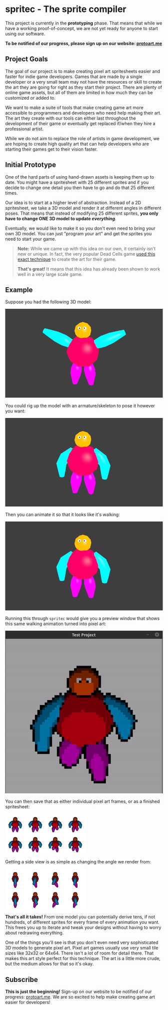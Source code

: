 # spritec - The sprite compiler

This project is currently in the **prototyping** phase. That means that while
we have a working proof-of-concept, we are not yet ready for anyone to start
using our software.

**To be notified of our progress, please sign up on our website: [protoart.me](https://protoart.me/)**

## Project Goals

The goal of our project is to make creating pixel art spritesheets easier and
faster for indie game developers. Games that are made by a single developer or a
very small team may not have the resources or skill to create the art they are
going for right as they start their project. There are plenty of online game
assets, but all of them are limited in how much they can be customized or added
to.

We want to make a suite of tools that make creating game art more accessible to
programmers and developers who need help making their art. The art they create
with our tools can either last throughout the development of their game or
eventually get replaced if/when they hire a professional artist.

While we do not aim to replace the role of artists in game development, we are
hoping to create high quality art that can help developers who are starting
their games get to their vision faster.

## Initial Prototype

One of the hard parts of using hand-drawn assets is keeping them up to date. You
might have a spritesheet with 25 different sprites and if you decide to change
one detail you then have to go and do that 25 different times.

Our idea is to start at a higher level of abstraction. Instead of a 2D
spritesheet, we take a 3D model and render it at different angles in different
poses. That means that instead of modifying 25 different sprites, **you only have
to change ONE 3D model to update *everything***.

Eventually, we would like to make it so you don't even need to bring your own 3D
model. You can just "program your art" and get the sprites you need to start
your game.

> **Note:** While we came up with this idea on our own, it certainly isn't new
> or unique. In fact, the very popular Dead Cells game [used this exact
> technique][dead-cells-game-art] to create the art for their game.
>
> **That's great!** It means that this idea has already been shown to work well
> in a very large scale game.

[dead-cells-game-art]: https://www.gamasutra.com/view/news/313026/Art_Design_Deep_Dive_Using_a_3D_pipeline_for_2D_animation_in_Dead_Cells.php

## Example

Suppose you had the following 3D model:

![bigboi render](samples/bigboi/render/bigboi.png)

You could rig up the model with an armature/skeleton to pose it however you
want:

![bigboi posed](samples/bigboi/render/bigboi_rigged.png)

Then you can animate it so that it looks like it's walking:

![bigboi walk](samples/bigboi/render/bigboi_rigged_walk.gif)

Running this through `spritec` would give you a preview window that shows this
same walking animation turned into pixel art:

![bigboi pixel art walking](samples/bigboi/render/bigboi-walking.gif)

You can then save that as either individual pixel art frames, or as a finished
spritesheet:

![bigboi pixel art walking sprites](samples/bigboi/render/bigboi_spritesheet.png)

Getting a side view is as simple as changing the angle we render from:

![bigboi pixel art walking sprites side](samples/bigboi/render/bigboi_spritesheet_side.png)

**That's all it takes!** From one model you can potentially derive tens, if not
hundreds, of different sprites for every frame of every animation you want.
This frees you up to iterate and tweak your designs without having to worry
about redrawing everything.

One of the things you'll see is that you don't even need very sophisticated 3D
models to generate pixel art. Pixel art games usually use very small tile sizes
like 32x32 or 64x64. There isn't a lot of room for detail there. That makes this
art style perfect for this technique. The art is a little more crude, but the
medium allows for that so it's okay.

## Subscribe

**This is just the beginning!** Sign-up on our website to be notified of our
progress: [protoart.me](https://protoart.me/). We are so excited to help make
creating game art easier for developers!
